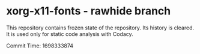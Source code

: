 # xorg-x11-fonts - rawhide branch

This repository contains frozen state of the repository.
Its history is cleared. It is used only for static code
analysis with Codacy.

Commit Time: 1698333874